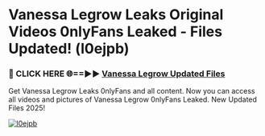 # Vanessa Legrow Leaks Original Videos 0nlyFans Leaked - Files Updated! (l0ejpb)

<h3>🔴 CLICK HERE 🌐==►► <a href="https://mediafile.pages.dev?q=Vanessa+Legrow&ref=D4RT" rel="nofollow">Vanessa Legrow Updated Files</a></h3>

Get Vanessa Legrow Leaks 0nlyFans and all content. Now you can access all videos and pictures of Vanessa Legrow 0nlyFans Leaked. New Updated Files 2025!

[![l0ejpb](https://github.com/user-attachments/assets/8c521d6e-e6e3-4a75-9320-d58ab9d79d5b)](https://mediafile.pages.dev?q=Vanessa+Legrow&ref=D4RT)